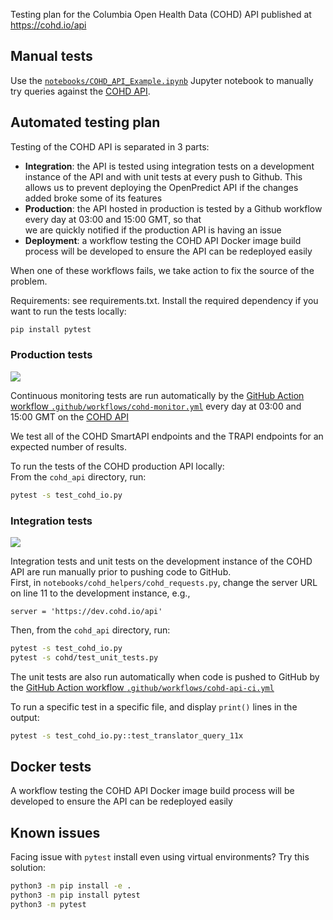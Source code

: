 Testing plan for the Columbia Open Health Data (COHD) API published at https://cohd.io/api

## Manual tests

Use the 
[`notebooks/COHD_API_Example.ipynb`](https://github.com/WengLab-InformaticsResearch/cohd_api/blob/master/notebooks/COHD_API_Example.ipynb) 
Jupyter notebook to manually try queries against the [COHD API](https://cohd.io/api).

## Automated testing plan

Testing of the COHD API is separated in 3 parts:

- **Integration**: the API is tested using integration tests on a development instance of the API and with unit tests at
  every push to Github. This allows us to prevent deploying the OpenPredict API if the changes added broke some of its 
  features
- **Production**: the API hosted in production is tested by a Github workflow every day at 03:00 and 15:00 GMT, so that   
  we are quickly notified if the production API is having an issue
- **Deployment**: a workflow testing the COHD API Docker image build process will be developed to ensure the API can be 
  redeployed easily

When one of these workflows fails, we take action to fix the source of the problem.

Requirements: see requirements.txt. Install the required dependency if you want to run the tests locally:

```bash
pip install pytest
```

### Production tests

![](https://github.com/WengLab-InformaticsResearch/cohd_api/workflows/COHD%20API%20Monitoring%20Workflow/badge.svg)

Continuous monitoring tests are run automatically by the 
[GitHub Action workflow `.github/workflows/cohd-monitor.yml`](https://github.com/WengLab-InformaticsResearch/cohd_api/actions/workflows/cohd-monitor.yml)
every day at 03:00 and 15:00 GMT on the [COHD API](https://cohd.io/api)

We test all of the COHD SmartAPI endpoints and the TRAPI endpoints for an expected number of results.

To run the tests of the COHD production API locally:  
From the `cohd_api` directory, run:
```bash
pytest -s test_cohd_io.py
```

### Integration tests

![](https://github.com/WengLab-InformaticsResearch/cohd_api/workflows/COHD%20API%20Continuous%20Integration%20Workflow/badge.svg)

Integration tests and unit tests on the development instance of the COHD API are run manually prior to pushing code to 
GitHub.  
First, in `notebooks/cohd_helpers/cohd_requests.py`, change the server URL on line 11 to the development instance, e.g.,
```
server = 'https://dev.cohd.io/api'
```
Then, from the `cohd_api` directory, run:
```bash
pytest -s test_cohd_io.py
pytest -s cohd/test_unit_tests.py
```

The unit tests are also run automatically when code is pushed to GitHub by the
[GitHub Action workflow `.github/workflows/cohd-api-ci.yml`](https://github.com/WengLab-InformaticsResearch/cohd_api/actions/workflows/cohd-api-ci.yml)


To run a specific test in a specific file, and display `print()` lines in the output:

```bash
pytest -s test_cohd_io.py::test_translator_query_11x
```

## Docker tests

A workflow testing the COHD API Docker image build process will be developed to ensure the API can be redeployed easily

## Known issues

Facing issue with `pytest` install even using virtual environments? Try this solution:

```bash
python3 -m pip install -e .
python3 -m pip install pytest
python3 -m pytest
```
